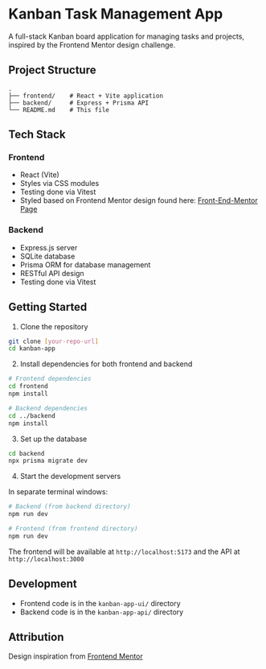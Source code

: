 # Kanban Task Management App

A full-stack Kanban board application for managing tasks and projects, inspired by the Frontend Mentor design challenge.

## Project Structure

```
.
├── frontend/    # React + Vite application
├── backend/     # Express + Prisma API
└── README.md    # This file
```

## Tech Stack

### Frontend

- React (Vite)
- Styles via CSS modules
- Testing done via Vitest
- Styled based on Frontend Mentor design found here: [Front-End-Mentor Page](https://www.frontendmentor.io/challenges/kanban-task-management-web-app-wgQLt-HlbB)

### Backend

- Express.js server
- SQLite database
- Prisma ORM for database management
- RESTful API design
- Testing done via Vitest

## Getting Started

1. Clone the repository

```bash
git clone [your-repo-url]
cd kanban-app
```

2. Install dependencies for both frontend and backend

```bash
# Frontend dependencies
cd frontend
npm install

# Backend dependencies
cd ../backend
npm install
```

3. Set up the database

```bash
cd backend
npx prisma migrate dev
```

4. Start the development servers

In separate terminal windows:

```bash
# Backend (from backend directory)
npm run dev

# Frontend (from frontend directory)
npm run dev
```

The frontend will be available at `http://localhost:5173` and the API at `http://localhost:3000`

## Development

- Frontend code is in the `kanban-app-ui/` directory
- Backend code is in the `kanban-app-api/` directory

## Attribution

Design inspiration from [Frontend Mentor](https://www.frontendmentor.io/)
